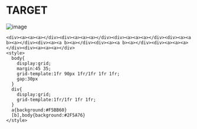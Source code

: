 # TARGET

![image](https://github.com/user-attachments/assets/b649333b-2fe6-4024-9775-ac7e192a2b25)

```
<div><a><a><a></div><div><a><a><a></div><div><a><a><a></div><div><a><a b><a></div><div><a><a b><a></div><div><a><a b><a></div><div><a><a><a></div><div><a><a><a></div>
<style>
  body{
    display:grid;
    margin:45 35;
    grid-template:1fr 90px 1fr/1fr 1fr 1fr;
    gap:30px
  }
  div{
    display:grid;
    grid-template:1fr/1fr 1fr 1fr;
  }
  a{background:#F5BB60}
  [b],body{background:#2F5A76}
</style>
```

